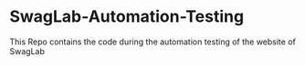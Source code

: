 # SwagLab-Automation-Testing
This Repo contains the code during the automation testing of the website of SwagLab
